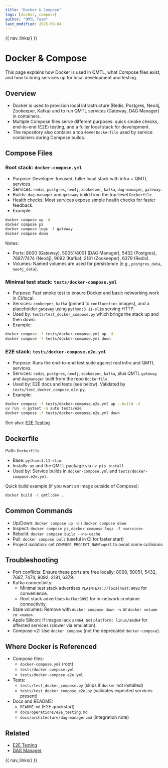 ```yaml
---
title: "Docker & Compose"
tags: [docker, compose]
author: "QMTL Team"
last_modified: 2025-09-04
---
```


{{ nav_links() }}

# Docker & Compose

This page explains how Docker is used in QMTL, what Compose files exist, and how to bring services up for local development and testing.

## Overview

- Docker is used to provision local infrastructure (Redis, Postgres, Neo4j, Zookeeper, Kafka) and to run QMTL services (Gateway, DAG Manager) in containers.
- Multiple Compose files serve different purposes: quick smoke checks, end-to-end (E2E) testing, and a fuller local stack for development.
- The repository also contains a top-level `Dockerfile` used by service containers during Compose builds.

## Compose Files

### Root stack: `docker-compose.yml`

- Purpose: Developer-focused, fuller local stack with infra + QMTL services.
- Services: `redis`, `postgres`, `neo4j`, `zookeeper`, `kafka`, `dag-manager`, `gateway`.
- Builds: `dag-manager` and `gateway` build from the top-level `Dockerfile`.
- Health checks: Most services expose simple health checks for faster feedback.
- Example:

```bash
docker compose up -d
docker compose ps
docker compose logs -f gateway
docker compose down
```

Notes:
- Ports: 8000 (Gateway), 50051/8001 (DAG Manager), 5432 (Postgres), 7687/7474 (Neo4j), 9092 (Kafka), 2181 (Zookeeper), 6379 (Redis).
- Volumes: Named volumes are used for persistence (e.g., `postgres_data`, `neo4j_data`).

### Minimal test stack: `tests/docker-compose.yml`

- Purpose: Fast smoke test to ensure Docker and basic networking work in CI/local.
- Services: `zookeeper`, `kafka` (pinned to `confluentinc` images), and a placeholder `gateway` using `python:3.11-slim` serving HTTP.
- Used by: `tests/test_docker_compose.py` which brings the stack up and then down.
- Example:

```bash
docker compose -f tests/docker-compose.yml up -d
docker compose -f tests/docker-compose.yml down
```

### E2E stack: `tests/docker-compose.e2e.yml`

- Purpose: Runs the end-to-end test suite against real infra and QMTL services.
- Services: `redis`, `postgres`, `neo4j`, `zookeeper`, `kafka`, plus QMTL `gateway` and `dagmanager` built from the repo `Dockerfile`.
- Used by: E2E docs and tests (see below). Validated by `tests/test_docker_compose_e2e.py`.
- Example:

```bash
docker compose -f tests/docker-compose.e2e.yml up --build -d
uv run -m pytest -n auto tests/e2e
docker compose -f tests/docker-compose.e2e.yml down
```

See also: [E2E Testing](e2e_testing.md)

## Dockerfile

Path: `Dockerfile`

- Base: `python:3.11-slim`
- Installs: `uv` and the QMTL package via `uv pip install .`
- Used by: Service builds in `docker-compose.yml` and `tests/docker-compose.e2e.yml`.

Quick build example (if you want an image outside of Compose):

```bash
docker build -t qmtl:dev .
```

## Common Commands

- Up/Down: `docker compose up -d` / `docker compose down`
- Inspect: `docker compose ps`, `docker compose logs -f <service>`
- Rebuild: `docker compose build --no-cache`
- Pull: `docker compose pull` (useful in CI for faster start)
- Project isolation: set `COMPOSE_PROJECT_NAME=qmtl` to avoid name collisions

## Troubleshooting

- Port conflicts: Ensure these ports are free locally: 8000, 50051, 5432, 7687, 7474, 9092, 2181, 6379.
- Kafka connectivity:
  - Minimal test stack advertises `PLAINTEXT://localhost:9092` for convenience.
  - Root stack advertises `kafka:9092` for in-network container connectivity.
- Stale volumes: Remove with `docker compose down -v` or `docker volume rm <name>`.
- Apple Silicon: If images lack `arm64`, set `platform: linux/amd64` for affected services (slower via emulation).
- Compose v2: Use `docker compose` (not the deprecated `docker-compose`).

## Where Docker is Referenced

- Compose files:
  - `docker-compose.yml` (root)
  - `tests/docker-compose.yml`
  - `tests/docker-compose.e2e.yml`
- Tests:
  - `tests/test_docker_compose.py` (skips if `docker` not installed)
  - `tests/test_docker_compose_e2e.py` (validates expected services present)
- Docs and README:
  - `README.md` (E2E quickstart)
  - `docs/operations/e2e_testing.md`
  - `docs/architecture/dag-manager.md` (integration note)

## Related

- [E2E Testing](e2e_testing.md)
- [DAG Manager](../architecture/dag-manager.md)

{{ nav_links() }}
